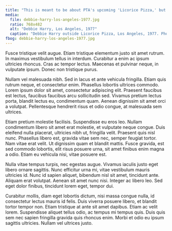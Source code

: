 ```yaml
---
title: "This is meant to be about PTA's upcoming 'Licorice Pizza,' but really it's an excuse to post a photo of Debbie Harry"
media:
  file: debbie-harry-los-angeles-1977.jpg
  ratio: 768x482
  alt: "Debbie Harry, Los Angeles, 1977"
  caption: "Debbie Harry outside Licorice Pizza, Los Angeles, 1977. Photo by Chris Stein."
fbog: debbie-harry-los-angeles-1977.jpg
---
```


Fusce tristique velit augue. Etiam tristique elementum justo sit amet rutrum. In maximus vestibulum tellus in interdum. Curabitur a enim ac ipsum ultricies rhoncus. Cras ac tempor lectus. Maecenas et pulvinar neque, in vulputate ipsum. Donec non tristique purus.

Nullam vel malesuada nibh. Sed in lacus et ante vehicula fringilla. Etiam quis rutrum neque, et consectetur enim. Phasellus lobortis ultrices commodo. Lorem ipsum dolor sit amet, consectetur adipiscing elit. Praesent faucibus est lectus, faucibus faucibus arcu sollicitudin sed. Vivamus pretium lectus porta, blandit lectus eu, condimentum quam. Aenean dignissim sit amet orci a volutpat. Pellentesque hendrerit risus et odio congue, at malesuada sem ultrices.

Etiam pretium molestie facilisis. Suspendisse eu eros leo. Nullam condimentum libero sit amet erat molestie, et vulputate neque congue. Duis eleifend nulla placerat, ultricies nibh ut, fringilla velit. Praesent quis nisl nunc. Phasellus libero est, gravida vitae sem nec, semper feugiat tortor. Nam vitae erat velit. Ut dignissim quam et blandit mattis. Fusce gravida, est sed commodo lobortis, elit risus posuere urna, sit amet finibus enim magna a odio. Etiam eu vehicula nisi, vitae posuere est.

Nulla vitae tempus turpis, nec egestas augue. Vivamus iaculis justo eget libero ornare sagittis. Nunc efficitur urna mi, vitae vestibulum mauris ultricies id. Nunc id sapien aliquet, bibendum nisl sit amet, tincidunt ante. Aliquam erat volutpat. Aenean sit amet nunc nisi. Integer ac libero leo. Sed eget dolor finibus, tincidunt lorem eget, tempor dui.

Curabitur mollis, diam eget lobortis dictum, nisi massa congue nulla, id consectetur lectus mauris id felis. Duis viverra posuere libero, et blandit tortor tempor non. Etiam tristique at ante sit amet dapibus. Etiam ac velit lorem. Suspendisse aliquet tellus odio, ac tempus mi tempus quis. Duis quis sem nec sapien fringilla gravida quis rhoncus enim. Morbi et odio eu ipsum sagittis ultricies. Nullam vel ultrices justo.
